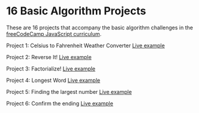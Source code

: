 # 16 Basic Algorithm Projects

These are 16 projects that accompany the basic algorithm challenges in the [freeCodeCamp JavaScript curriculum](https://www.freecodecamp.org/learn/javascript-algorithms-and-data-structures/#basic-algorithm-scripting). 

Project 1: Celsius to Fahrenheit Weather Converter [Live example](https://codepen.io/jessica-wilkins/full/LYWVbbW)  

Project 2: Reverse It! [Live example]()

Project 3: Factorialize! [Live example]()

Project 4: Longest Word [Live example]()

Project 5: Finding the largest number [Live example]()

Project 6: Confirm the ending [Live example]()
